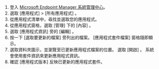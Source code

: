 
1. 登入 [Microsoft Endpoint Manager 系統管理中心](https://go.microsoft.com/fwlink/?linkid=2109431)。
2. 選取 [應用程式]   > [所有應用程式]  。
3. 從應用程式清單中，尋找並選取您的應用程式。  
4. 從應用程式窗格，選取 [管理]  下的 [內容]  。
5. 選取 [應用程式資訊]  旁的 [編輯]  。  
6. 按一下 [選取要更新的檔案]  旁列出的檔案。 [應用程式套件檔案]  窗格隨即顯示。
7. 選取資料夾圖示，並瀏覽至已更新應用程式檔案的位置。 選取 [開啟]  。 系統會使用套件資訊來更新應用程式資訊。  
8. 確認 [應用程式版本]  反映已更新的應用程式套件。